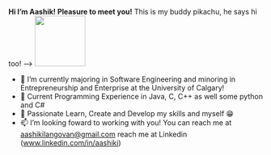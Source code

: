 
**Hi I’m Aashik! Pleasure to meet you!** This is my buddy pikachu, he says hi too! -->
<img src="https://thumbs.gfycat.com/MintyAnyGrouse-max-1mb.gif" width="100" height="100"/> 
- 👀 I’m currently majoring in Software Engineering and minoring in Entrepreneurship and Enterprise at the University of Calgary!
- 🌱 Current Programming Experience in Java, C, C++ as well some python and C#
- 💞️ Passionate Learn, Create and Develop my skills and myself 😁
- 📫 I’m looking foward to working with you! You can reach me at aashikilangovan@gmail.com reach me at Linkedin (www.linkedin.com/in/aashiki)


<!---
aashikilangovan/aashikilangovan is a ✨ special ✨ repository because its `README.md` (this file) appears on your GitHub profile.
You can click the Preview link to take a look at your changes.
--->
